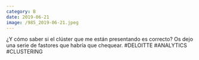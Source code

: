 ```yaml
--- 
category: B 
date: 2019-06-21 
image: /985_2019-06-21.jpeg 
--- 
```


¿Y cómo saber si el clúster que me están presentando es correcto? Os dejo una serie de fastores que habría que chequear. #DELOITTE #ANALYTICS #CLUSTERING